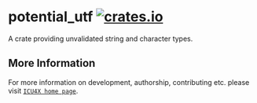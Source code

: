 # potential_utf [![crates.io](https://img.shields.io/crates/v/potential_utf)](https://crates.io/crates/potential_utf)

<!-- cargo-rdme start -->

A crate providing unvalidated string and character types.

<!-- cargo-rdme end -->

## More Information

For more information on development, authorship, contributing etc. please visit [`ICU4X home page`](https://github.com/unicode-org/icu4x).
